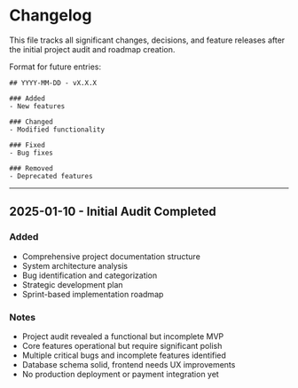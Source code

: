 # Changelog

This file tracks all significant changes, decisions, and feature releases after the initial project audit and roadmap creation.

Format for future entries:
```
## YYYY-MM-DD - vX.X.X

### Added
- New features

### Changed  
- Modified functionality

### Fixed
- Bug fixes

### Removed
- Deprecated features
```

---

## 2025-01-10 - Initial Audit Completed

### Added
- Comprehensive project documentation structure
- System architecture analysis
- Bug identification and categorization  
- Strategic development plan
- Sprint-based implementation roadmap

### Notes
- Project audit revealed a functional but incomplete MVP
- Core features operational but require significant polish
- Multiple critical bugs and incomplete features identified
- Database schema solid, frontend needs UX improvements
- No production deployment or payment integration yet